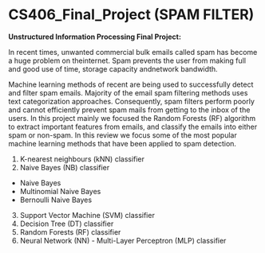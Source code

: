 # CS406_Final_Project (SPAM FILTER)
**Unstructured Information Processing Final Project:**

In recent times, unwanted commercial bulk emails called spam has become a huge problem on theinternet.   Spam  prevents  the  user  from  making  full  and  good  use  of  time,  storage  capacity  andnetwork bandwidth. 

Machine learning methods of recent are being used to successfully detect and filter spam emails. Majority of the email spam filtering methods uses text categorization approaches. Consequently, spam filters perform poorly and cannot efficiently prevent spam mails from getting to the inbox of the users. In this project mainly we focused the Random Forests (RF) algorithm to extract important features from emails, and classify the emails into either spam or non-spam. In this review we focus some of the most popular machine learning methods that have been applied to spam detection.

  1. K-nearest neighbours (kNN) classifier
  2. Naive Bayes (NB) classifier 
   * Naive Bayes
   * Multinomial Naive Bayes
   * Bernoulli Naive Bayes
3. Support Vector Machine (SVM) classifier
4. Decision Tree (DT) classifier
5. Random Forests (RF) classifier
6. Neural Network (NN) - Multi-Layer Perceptron (MLP) classifier
